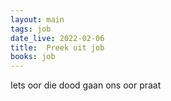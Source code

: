 ```yaml
---
layout: main
tags: job
date_live: 2022-02-06
title:  Preek uit job
books: job
---
```

Iets oor die dood gaan ons oor praat

